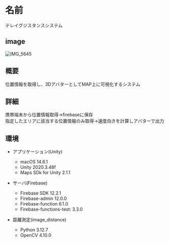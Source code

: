 # 名前
テレイグジスタンスシステム

## image
![IMG_5645](https://github.com/user-attachments/assets/ffacb648-230c-4b93-8927-735847fe2bf7)


## 概要
位置情報を取得し、3DアバターとしてMAP上に可視化するシステム

## 詳細
携帯端末から位置情報取得→firebaseに保存<br>
指定したエリアに該当する位置情報のみ取得→速度向きを計算しアバターで出力


## 環境
* アプリケーション(Unity)
  * macOS 14.6.1
  * Unity 2020.3.48f
  * Maps SDk for Unity 2.1.1

* サーバ(Firebase)
  * Firebase SDK 12.2.1
  * Firebase-admin 12.0.0
  * Firebase-function 6.1.0
  * Firebase-functions-test: 3.3.0
  
* 距離測定(image_distance)
  * Python 3.12.7
  * OpenCV 4.10.0
